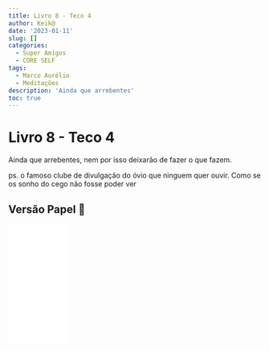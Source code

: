 ```yaml
---
title: Livro 8 - Teco 4
author: Keik@
date: '2023-01-11'
slug: []
categories:
  - Super Amigos
  - CORE SELF
tags:
  - Marco Aurélio
  - Meditações
description: 'Ainda que arrebentes'
toc: true
---
```


# Livro 8 - Teco 4

Ainda que arrebentes, nem por isso deixarão de fazer o que fazem.


ps. o famoso clube de divulgação do óvio que ninguem quer ouvir.
Como se os sonho do cego não fosse poder ver 

## Versão Papel :book:
<iframe style="width:120px;height:240px;" marginwidth="0" marginheight="0" scrolling="no" frameborder="0" src="//ws-na.amazon-adsystem.com/widgets/q?ServiceVersion=20070822&OneJS=1&Operation=GetAdHtml&MarketPlace=BR&source=ss&ref=as_ss_li_til&ad_type=product_link&tracking_id=mundodekeika-20&language=pt_BR&marketplace=amazon&region=BR&placement=B092FVY4BB&asins=B092FVY4BB&linkId=37c5ec14221f61f811029aa88b520891&show_border=true&link_opens_in_new_window=true"></iframe>


